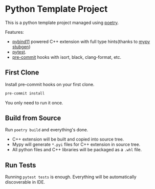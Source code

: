 # Python Template Project

This is a python template project managed using [poetry](https://python-poetry.org/).

Features:

- [pybind11](https://pybind11.readthedocs.io/en/stable/index.html) powered C++ extension with full type hints(thanks to [mypy stubgen](https://mypy.readthedocs.io/en/stable/stubgen.html))
- [pytest](https://pytest.org/).
- [pre-commit](https://pre-commit.com/) hooks with isort, black, clang-format, etc.

## First Clone

Install pre-commit hooks on your first clone.

```bash
pre-commit install
```

You only need to run it once.

## Build from Source

Run `poetry build` and everything's done.

- C++ extension will be built and copied into source tree.
- Mypy will generate `*.pyi` files for C++ extension in source tree.
- All python files and C++ libraries will be packaged as a `.whl` file.

## Run Tests

Running `pytest tests` is enough. Everything will be automatically discoverable in IDE.
